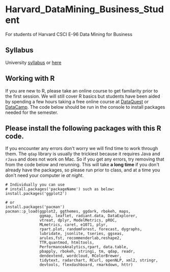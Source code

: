 # Harvard_DataMining_Business_Student
For students of Harvard CSCI E-96 Data Mining for Business

## Syllabus
University [syllabus](https://harvard.simplesyllabus.com/doc/jff3zh7o0/Fall-Term-2023-Full-Term-CSCI-E-96-1-Data-Mining-for-Business?mode=view)
or [here](https://harvard.simplesyllabus.com/api2/doc-pdf/jff3zh7o0/Fall-Term-2023-Full-Term-CSCI-E-96-1-Data-Mining-for-Business.pdf?locale=en-US)

## Working with R
If you are new to R, please take an online course to get familarity prior to the first session.  We will still cover R basics but students have been aided by spending a few hours taking a free online course at [DataQuest](https://www.dataquest.io/) or [DataCamp](https://www.datacamp.com).  The code below should be run in the console to install packages needed for the semester.

## Please install the following packages with this R code.
If you encounter any errors don't worry we will find time to work through them.  The `qdap` library is usually the trickiest because it requires Java and `rJava` and does not work on Mac.  So if you get any errors, try removing that from the code below and rerunning.  This will take **a long time** if you don't already have the packages, so please run prior to class, and at a time you don't need your computer ie *at night*.
```
# Individually you can use 
# install.packages('packageName') such as below:
install.packages('ggplot2')

# or 
install.packages('pacman')
pacman::p_load(ggplot2, ggthemes, ggdark, rbokeh, maps, 
               ggmap, leaflet, radiant.data, DataExplorer,
               vtreat, dplyr, ModelMetrics, pROC,
               MLmetrics, caret, e1071, plyr, 
               rpart.plot, randomForest, forecast, dygraphs,
               lubridate, jsonlite, tseries, ggseas,
               arules,fst, recommenderlab,reshape2,
               TTR,quantmod, htmltools,
               PerformanceAnalytics,rpart, data.table,
               pbapply, rbokeh, stringi, tm, qdap, readr,
               dendextend, wordcloud, RColorBrewer,
               tidytext, radarchart, RCurl, openNLP, xml2, stringr,
               devtools, flexdashboard, rmarkdown, httr)

```
